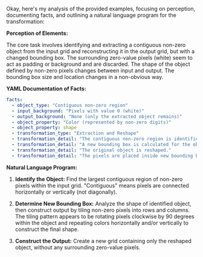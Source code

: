 Okay, here's my analysis of the provided examples, focusing on perception, documenting facts, and outlining a natural language program for the transformation:

**Perception of Elements:**

The core task involves identifying and extracting a contiguous non-zero object from the input grid and reconstructing it in the output grid, but with a changed bounding box. The surrounding zero-value pixels (white) seem to act as padding or background and are discarded. The shape of the object defined by non-zero pixels changes between input and output. The bounding box size and location changes in a non-obvious way.

**YAML Documentation of Facts:**


```yaml
facts:
  - object_type: "Contiguous non-zero region"
  - input_background: "Pixels with value 0 (white)"
  - output_background: "None (only the extracted object remains)"
  - object_property: "Color (represented by non-zero digits)"
  - object_property: shape
  - transformation_type: "Extraction and Reshape"
  - transformation_detail: "The contiguous non-zero region is identified."
  - transformation_detail: "A new bounding box is calculated for the object."
  - transformation_detail: "The original object is reshaped."
  - transformation_detail: "The pixels are placed inside new bounding box."
```


**Natural Language Program:**

1. **Identify the Object:** Find the largest contiguous region of non-zero pixels within the input grid.  "Contiguous" means pixels are connected horizontally or vertically (not diagonally).

2. **Determine New Bounding Box:** Analyze the shape of identified object, then construct output by tiling non-zero pixels into rows and columns. The tiling pattern appears to be rotating pixels clockwise by 90 degrees within the object and repeating colors horizontally and/or vertically to construct the final shape.

3. **Construct the Output:** Create a new grid containing only the reshaped object, without any surrounding zero-value pixels.
